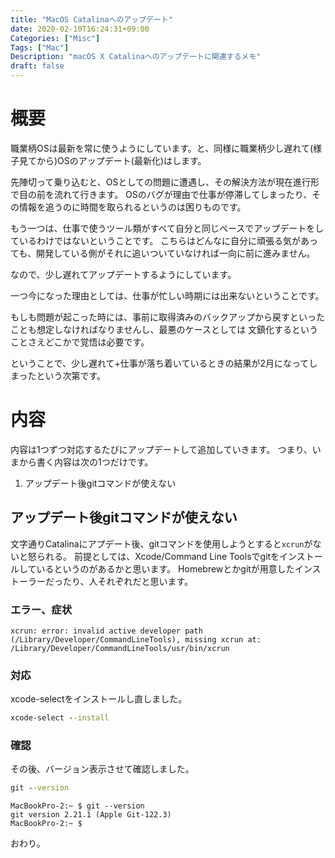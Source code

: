 ```yaml
---
title: "MacOS Catalinaへのアップデート"
date: 2020-02-10T16:24:31+09:00
Categories: ["Misc"]
Tags: ["Mac"]
Description: "macOS X Catalinaへのアップデートに関連するメモ"
draft: false
---
```


# 概要
職業柄OSは最新を常に使うようにしています。と、同様に職業柄少し遅れて(様子見てから)OSのアップデート(最新化)はします。

先陣切って乗り込むと、OSとしての問題に遭遇し、その解決方法が現在進行形で目の前を流れて行きます。
OSのバグが理由で仕事が停滞してしまったり、その情報を追うのに時間を取られるというのは困りものです。

もう一つは、仕事で使うツール類がすべて自分と同じペースでアップデートをしているわけではないということです。
こちらはどんなに自分に頑張る気があっても、開発している側がそれに追いついていなければ一向に前に進みません。

なので、少し遅れてアップデートするようにしています。

一つ今になった理由としては、仕事が忙しい時期には出来ないということです。

もしも問題が起こった時には、事前に取得済みのバックアップから戻すといったことも想定しなければなりませんし、最悪のケースとしては
文鎮化するということさえどこかで覚悟は必要です。

ということで、少し遅れて+仕事が落ち着いているときの結果が2月になってしまったという次第です。

# 内容

内容は1つずつ対応するたびにアップデートして追加していきます。
つまり、いまから書く内容は次の1つだけです。

1. アップデート後gitコマンドが使えない

## アップデート後gitコマンドが使えない

文字通りCatalinaにアプデート後、gitコマンドを使用しようとすると`xcrun`がないと怒られる。
前提としては、Xcode/Command Line Toolsでgitをインストールしているというのがあるかと思います。
Homebrewとかgitが用意したインストーラーだったり、人それぞれだと思います。

### エラー、症状

```ログ
xcrun: error: invalid active developer path (/Library/Developer/CommandLineTools), missing xcrun at: /Library/Developer/CommandLineTools/usr/bin/xcrun

```

### 対応
xcode-selectをインストールし直しました。

```cmd
xcode-select --install
```

### 確認
その後、バージョン表示させて確認しました。

```cmd
git --version
```

```ログ
MacBookPro-2:~ $ git --version
git version 2.21.1 (Apple Git-122.3)
MacBookPro-2:~ $
```

おわり。
